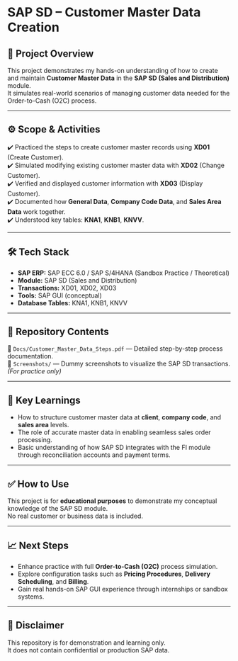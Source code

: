 
# SAP SD – Customer Master Data Creation

## 📌 Project Overview
This project demonstrates my hands-on understanding of how to create and maintain **Customer Master Data** in the **SAP SD (Sales and Distribution)** module.  
It simulates real-world scenarios of managing customer data needed for the Order-to-Cash (O2C) process.

---

## ⚙️ Scope & Activities
✔️ Practiced the steps to create customer master records using **XD01** (Create Customer).  
✔️ Simulated modifying existing customer master data with **XD02** (Change Customer).  
✔️ Verified and displayed customer information with **XD03** (Display Customer).  
✔️ Documented how **General Data**, **Company Code Data**, and **Sales Area Data** work together.  
✔️ Understood key tables: **KNA1**, **KNB1**, **KNVV**.

---

## 🛠️ Tech Stack
- **SAP ERP:** SAP ECC 6.0 / SAP S/4HANA (Sandbox Practice / Theoretical)
- **Module:** SAP SD (Sales and Distribution)
- **Transactions:** XD01, XD02, XD03
- **Tools:** SAP GUI (conceptual)
- **Database Tables:** KNA1, KNB1, KNVV

---

## 📂 Repository Contents
📄 `Docs/Customer_Master_Data_Steps.pdf` — Detailed step-by-step process documentation.  
📸 `Screenshots/` — Dummy screenshots to visualize the SAP SD transactions. *(For practice only)*

---

## 🎯 Key Learnings
- How to structure customer master data at **client**, **company code**, and **sales area** levels.
- The role of accurate master data in enabling seamless sales order processing.
- Basic understanding of how SAP SD integrates with the FI module through reconciliation accounts and payment terms.

---

## ✅ How to Use
This project is for **educational purposes** to demonstrate my conceptual knowledge of the SAP SD module.  
No real customer or business data is included.

---

## 📈 Next Steps
- Enhance practice with full **Order-to-Cash (O2C)** process simulation.
- Explore configuration tasks such as **Pricing Procedures**, **Delivery Scheduling**, and **Billing**.
- Gain real hands-on SAP GUI experience through internships or sandbox systems.

---


## 📢 Disclaimer
This repository is for demonstration and learning only.  
It does not contain confidential or production SAP data.
